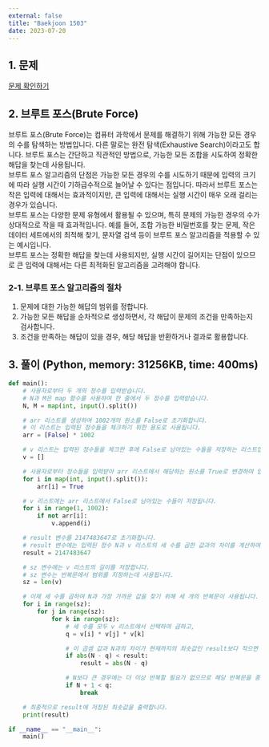 ```yaml
---
external: false
title: "Baekjoon 1503"
date: 2023-07-20
---
```


## 1. 문제

[문제 확인하기](https://www.acmicpc.net/problem/1503)

## 2. 브루트 포스(Brute Force)

브루트 포스(Brute Force)는 컴퓨터 과학에서 문제를 해결하기 위해 가능한 모든 경우의 수를 탐색하는 방법입니다. 다른 말로는 완전 탐색(Exhaustive Search)이라고도 합니다. 브루트 포스는 간단하고 직관적인 방법으로, 가능한 모든 조합을 시도하여 정확한 해답을 찾는데 사용됩니다.  
브루트 포스 알고리즘의 단점은 가능한 모든 경우의 수를 시도하기 때문에 입력의 크기에 따라 실행 시간이 기하급수적으로 늘어날 수 있다는 점입니다. 따라서 브루트 포스는 작은 입력에 대해서는 효과적이지만, 큰 입력에 대해서는 실행 시간이 매우 오래 걸리는 경우가 있습니다.  
브루트 포스는 다양한 문제 유형에서 활용될 수 있으며, 특히 문제의 가능한 경우의 수가 상대적으로 작을 때 효과적입니다. 예를 들어, 조합 가능한 비밀번호를 찾는 문제, 작은 데이터 세트에서의 최적해 찾기, 문자열 검색 등이 브루트 포스 알고리즘을 적용할 수 있는 예시입니다.  
브루트 포스는 정확한 해답을 찾는데 사용되지만, 실행 시간이 길어지는 단점이 있으므로 큰 입력에 대해서는 다른 최적화된 알고리즘을 고려해야 합니다.

### 2-1. 브루트 포스 알고리즘의 절차

1. 문제에 대한 가능한 해답의 범위를 정합니다.
2. 가능한 모든 해답을 순차적으로 생성하면서, 각 해답이 문제의 조건을 만족하는지 검사합니다.
3. 조건을 만족하는 해답이 있을 경우, 해당 해답을 반환하거나 결과로 활용합니다.

## 3. 풀이 (Python, memory: 31256KB, time: 400ms)

```python
def main():
    # 사용자로부터 두 개의 정수를 입력받습니다.
    # N과 M은 map 함수를 사용하여 한 줄에서 두 정수를 입력받습니다.
    N, M = map(int, input().split())

    # arr 리스트를 생성하여 1002개의 원소를 False로 초기화합니다.
    # 이 리스트는 입력된 정수들을 체크하기 위한 용도로 사용됩니다.
    arr = [False] * 1002

    # v 리스트는 입력된 정수들을 체크한 후에 False로 남아있는 수들을 저장하는 리스트입니다.
    v = []

    # 사용자로부터 정수들을 입력받아 arr 리스트에서 해당하는 원소를 True로 변경하여 입력된 정수들이 arr 리스트에서 체크되었음을 표시합니다.
    for i in map(int, input().split()):
        arr[i] = True

    # v 리스트에는 arr 리스트에서 False로 남아있는 수들이 저장됩니다.
    for i in range(1, 1002):
        if not arr[i]:
            v.append(i)

    # result 변수를 2147483647로 초기화합니다.
    # result 변수에는 입력된 정수 N과 v 리스트의 세 수를 곱한 값과의 차이를 계산하여 최솟값을 저장합니다.
    result = 2147483647

    # sz 변수에는 v 리스트의 길이를 저장합니다.
    # sz 변수는 반복문에서 범위를 지정하는데 사용됩니다.
    sz = len(v)

    # 이제 세 수를 곱하여 N과 가장 가까운 값을 찾기 위해 세 개의 반복문이 사용됩니다.
    for i in range(sz):
        for j in range(sz):
            for k in range(sz):
                # 세 수를 모두 v 리스트에서 선택하여 곱하고,
                q = v[i] * v[j] * v[k]

                # 이 곱셈 값과 N과의 차이가 현재까지의 최솟값인 result보다 작으면 최솟값을 갱신합니다.
                if abs(N - q) < result:
                    result = abs(N - q)

                # N보다 큰 경우에는 더 이상 반복할 필요가 없으므로 해당 반복문을 종료합니다.
                if N + 1 < q:
                    break

    # 최종적으로 result에 저장된 최솟값을 출력합니다.
    print(result)

if __name__ == "__main__":
    main()
```
